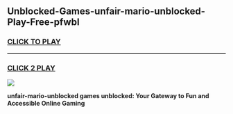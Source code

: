 
## Unblocked-Games-unfair-mario-unblocked-Play-Free-pfwbl
<h3>
<a href="https://premium76.site?title=unfair-mario-unblocked&ref=20M">CLICK TO PLAY</a></h3>
<hr>

<h3>
<a href="https://premium76.site?title=unfair-mario-unblocked&ref=20M">CLICK 2 PLAY</a>
  
</h3>

<a href="https://premium76.site?title=unfair-mario-unblocked&ref=19M"><img src="https://clearcache.store/games.png"></a>


**unfair-mario-unblocked games unblocked: Your Gateway to Fun and Accessible Online Gaming**
